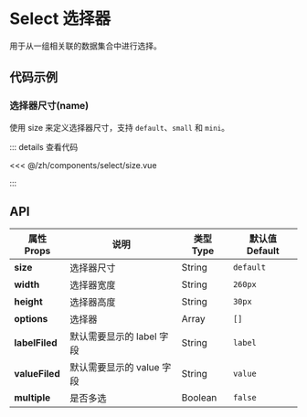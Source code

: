 # Select 选择器

用于从一组相关联的数据集合中进行选择。

<script setup>
import Size from './size.vue'
</script>

## 代码示例

### 选择器尺寸(name)

使用 size 来定义选择器尺寸，支持 `default`、`small` 和 `mini`。

<div class="demo-block">

<Size />

::: details 查看代码

<<< @/zh/components/select/size.vue

:::

</div>



## API

| 属性 Props     | 说明                      | 类型 Type | 默认值 Default |
| -------------- | ------------------------- | --------- | -------------- |
| **size**       | 选择器尺寸                | String    | `default`      |
| **width**      | 选择器宽度                | String    | `260px`        |
| **height**     | 选择器高度                | String    | `30px`         |
| **options**    | 选择器                    | Array   | `[]`        |
| **labelFiled** | 默认需要显示的 label 字段 | String   | `label`        |
| **valueFiled** | 默认需要显示的 value 字段 | String   | `value`        |
| **multiple**   | 是否多选                  | Boolean   | `false`        |
